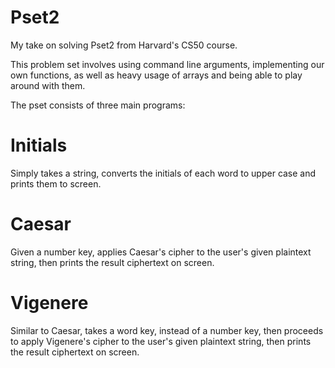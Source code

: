 # Pset2

My take on solving Pset2 from Harvard's CS50 course.

This problem set involves using command line arguments, implementing our own functions, as well as heavy usage of arrays and being able to play around with them.

The pset consists of three main programs:

# Initials

Simply takes a string, converts the initials of each word to upper case and prints them to screen.

# Caesar

Given a number key, applies Caesar's cipher to the user's given plaintext string, then prints the result ciphertext on screen.

# Vigenere

Similar to Caesar, takes a word key, instead of a number key, then proceeds to apply Vigenere's cipher to the user's given plaintext string, then prints the result ciphertext on screen.
